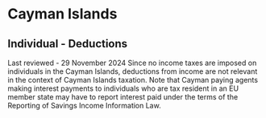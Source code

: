 # Cayman Islands
## Individual - Deductions
Last reviewed - 29 November 2024
Since no income taxes are imposed on individuals in the Cayman Islands, deductions from income are not relevant in the context of Cayman Islands taxation.
Note that Cayman paying agents making interest payments to individuals who are tax resident in an EU member state may have to report interest paid under the terms of the Reporting of Savings Income Information Law.
